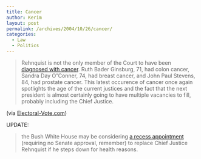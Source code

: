 ```yaml
---
title: Cancer
author: Kerim
layout: post
permalink: /archives/2004/10/26/cancer/
categories:
  - Law
  - Politics
---
```

> Rehnquist is not the only member of the Court to have been <a href="http://www.washingtonpost.com/wp-dyn/articles/A61114-2004Oct25.html" onclick="_gaq.push(['_trackEvent', 'outbound-article', 'http://www.washingtonpost.com/wp-dyn/articles/A61114-2004Oct25.html', 'diagnosed with cancer']);" >diagnosed with cancer</a>. Ruth Bader Ginsburg, 71, had colon cancer, Sandra Day O&#8221;Conner, 74, had breast cancer, and John Paul Stevens, 84, had prostate cancer. This latest occurence of cancer once again spotlights the age of the current justices and the fact that the next president is almost certainly going to have multiple vacancies to fill, probably including the Chief Justice.

(via <a href="http://www.electoral-vote.com/oct/oct26.html" onclick="_gaq.push(['_trackEvent', 'outbound-article', 'http://www.electoral-vote.com/oct/oct26.html', 'Electoral-Vote.com']);" >Electoral-Vote.com</a>)

UPDATE:  


> the Bush White House may be considering <a href="http://www.washingtonmonthly.com/archives/individual/2004_10/004995.php" onclick="_gaq.push(['_trackEvent', 'outbound-article', 'http://www.washingtonmonthly.com/archives/individual/2004_10/004995.php', 'a recess appointment']);" >a recess appointment</a> (requiring no Senate approval, remember) to replace Chief Justice Rehnquist if he steps down for health reasons.<div id="themify_builder_content-1952" class="themify_builder_content themify_builder themify_builder_front">


<!-- /themify_builder_content -->
